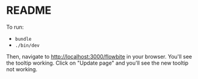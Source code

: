 # README

To run:

* `bundle`
* `./bin/dev`

Then, navigate to [http://localhost:3000/flowbite](http://localhost:3000/flowbite) in your browser.
You'll see the tooltip working. Click on "Update page" and you'll 
see the new tooltip not working.